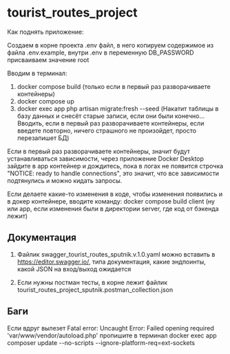 # tourist_routes_project
Как поднять приложение:

Создаем в корне проекта .env файл, в него копируем содержимое из файла .env.example,
внутри .env в переменную DB_PASSWORD присваиваем значение root

Вводим в терминал:
1) docker compose build (только если в первый раз разворачиваете контейнеры)
2) docker compose up
3) docker exec app php artisan migrate:fresh --seed (Накатит таблицы в базу данных и снесёт старые записи, 
   если они были конечно... Вводить, если в первый раз разворачиваете контейнеры, 
   если введете повторно, ничего страшного не произойдет, просто перезапишет БД)

Если в первый раз разворачиваете контейнеры,
значит будут устанавливаться зависимости,
через приложение Docker Desktop зайдите в app контейнер
и дождитесь, пока в логах не появится строчка "NOTICE: ready to handle connections",
это значит, что все зависимости подтянулись и можно кидать запросы.

Если делаете какие-то изменения в коде, чтобы изменения появились
и в докер контейнере, вводите команду: docker compose build client
(ну или app, если изменения были в директории server, где код от бэкенда лежит)

## Документация
1) Файлик swagger_tourist_routes_sputnik.v.1.0.yaml можно вставить в https://editor.swagger.io/,
типа документация, какие эндпоинты, какой JSON на вход/выход ожидается

2) Если нужны постман тесты, в корне лежит файлик tourist_routes_project_sputnik.postman_collection.json

## Баги

Если вдруг вылезет Fatal error: Uncaught Error: Failed opening required 'var/www/vendor/autoload.php'
пропишите в терминал docker exec app composer update --no-scripts --ignore-platform-req=ext-sockets
